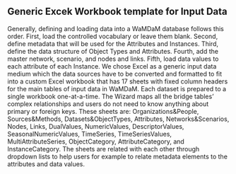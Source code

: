 ## Generic Excek Workbook template for Input Data
Generally, defining and loading data into a WaMDaM database follows this order. 
First, load the controlled vocabulary or leave them blank. 
Second, define metadata that will be used for the Attributes and Instances. Third, define the data structure of Object Types and Attributes. 
Fourth, add the master network, scenario, and nodes and links. 
Fifth, load data values to each attribute of each Instance. We chose Excel as a generic input data medium which the data sources have to be converted and formatted to fit into a custom Excel workbook that has 17 sheets with fixed column headers for the main tables of input data in WaMDaM. 
Each dataset is prepared to a single workbook one-at-a-time. The Wizard maps all the bridge tables’ complex relationships and users do not need to know anything about primary or foreign keys.
These sheets are: Organizations&People, Sources&Methods, Datasets&ObjectTypes, Attributes, Networks&Scenarios, Nodes, Links, DualValues, NumericValues, DescriptorValues, SeasonalNumericValues, TimeSeries, TimeSeriesValues, MultiAttributeSeries, ObjectCategory, AttributeCategory, and InstanceCategory. The sheets are related with each other through dropdown lists to help users for example to relate metadata elements to the attributes and data values. 
